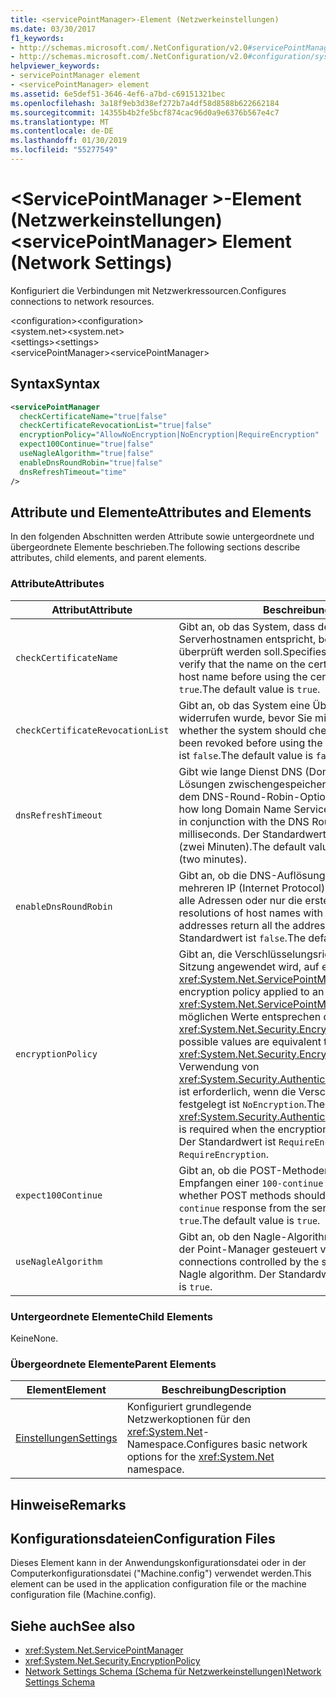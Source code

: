 ```yaml
---
title: <servicePointManager>-Element (Netzwerkeinstellungen)
ms.date: 03/30/2017
f1_keywords:
- http://schemas.microsoft.com/.NetConfiguration/v2.0#servicePointManager
- http://schemas.microsoft.com/.NetConfiguration/v2.0#configuration/system.net/settings/servicePointManager
helpviewer_keywords:
- servicePointManager element
- <servicePointManager> element
ms.assetid: 6e5def51-3646-4ef6-a7bd-c69151321bec
ms.openlocfilehash: 3a18f9eb3d38ef272b7a4df58d8588b622662184
ms.sourcegitcommit: 14355b4b2fe5bcf874cac96d0a9e6376b567e4c7
ms.translationtype: MT
ms.contentlocale: de-DE
ms.lasthandoff: 01/30/2019
ms.locfileid: "55277549"
---
```

# <a name="servicepointmanager-element-network-settings"></a><span data-ttu-id="a6679-102">\<ServicePointManager >-Element (Netzwerkeinstellungen)</span><span class="sxs-lookup"><span data-stu-id="a6679-102">\<servicePointManager> Element (Network Settings)</span></span>
<span data-ttu-id="a6679-103">Konfiguriert die Verbindungen mit Netzwerkressourcen.</span><span class="sxs-lookup"><span data-stu-id="a6679-103">Configures connections to network resources.</span></span>  
  
 <span data-ttu-id="a6679-104">\<configuration></span><span class="sxs-lookup"><span data-stu-id="a6679-104">\<configuration></span></span>  
<span data-ttu-id="a6679-105">\<system.net></span><span class="sxs-lookup"><span data-stu-id="a6679-105">\<system.net></span></span>  
<span data-ttu-id="a6679-106">\<settings></span><span class="sxs-lookup"><span data-stu-id="a6679-106">\<settings></span></span>  
<span data-ttu-id="a6679-107">\<servicePointManager></span><span class="sxs-lookup"><span data-stu-id="a6679-107">\<servicePointManager></span></span>  
  
## <a name="syntax"></a><span data-ttu-id="a6679-108">Syntax</span><span class="sxs-lookup"><span data-stu-id="a6679-108">Syntax</span></span>  
  
```xml  
<servicePointManager  
  checkCertificateName="true|false"  
  checkCertificateRevocationList="true|false"  
  encryptionPolicy="AllowNoEncryption|NoEncryption|RequireEncryption"  
  expect100Continue="true|false"  
  useNagleAlgorithm="true|false"  
  enableDnsRoundRobin="true|false"  
  dnsRefreshTimeout="time"  
/>  
```  
  
## <a name="attributes-and-elements"></a><span data-ttu-id="a6679-109">Attribute und Elemente</span><span class="sxs-lookup"><span data-stu-id="a6679-109">Attributes and Elements</span></span>  
 <span data-ttu-id="a6679-110">In den folgenden Abschnitten werden Attribute sowie untergeordnete und übergeordnete Elemente beschrieben.</span><span class="sxs-lookup"><span data-stu-id="a6679-110">The following sections describe attributes, child elements, and parent elements.</span></span>  
  
### <a name="attributes"></a><span data-ttu-id="a6679-111">Attribute</span><span class="sxs-lookup"><span data-stu-id="a6679-111">Attributes</span></span>  
  
|<span data-ttu-id="a6679-112">**Attribut**</span><span class="sxs-lookup"><span data-stu-id="a6679-112">**Attribute**</span></span>|<span data-ttu-id="a6679-113">**Beschreibung**</span><span class="sxs-lookup"><span data-stu-id="a6679-113">**Description**</span></span>|  
|-------------------|---------------------|  
|`checkCertificateName`|<span data-ttu-id="a6679-114">Gibt an, ob das System, dass der Name des Zertifikats den Serverhostnamen entspricht, bevor Sie mithilfe des Zertifikats überprüft werden soll.</span><span class="sxs-lookup"><span data-stu-id="a6679-114">Specifies whether the system should verify that the name on the certificate matches the server host name before using the certificate.</span></span> <span data-ttu-id="a6679-115">Der Standardwert ist `true`.</span><span class="sxs-lookup"><span data-stu-id="a6679-115">The default value is `true`.</span></span>|  
|`checkCertificateRevocationList`|<span data-ttu-id="a6679-116">Gibt an, ob das System eine Überprüfung, ob das Zertifikat widerrufen wurde, bevor Sie mit dem Zertifikat.</span><span class="sxs-lookup"><span data-stu-id="a6679-116">Specifies whether the system should check whether the certificate has been revoked before using the certificate.</span></span> <span data-ttu-id="a6679-117">Der Standardwert ist `false`.</span><span class="sxs-lookup"><span data-stu-id="a6679-117">The default value is `false`.</span></span>|  
|`dnsRefreshTimeout`|<span data-ttu-id="a6679-118">Gibt wie lange Dienst DNS (Domain Name), dass Sie Lösungen zwischengespeichert werden in Verbindung mit dem DNS-Round-Robin-Option in Millisekunden an.</span><span class="sxs-lookup"><span data-stu-id="a6679-118">Specifies how long Domain Name Service (DNS) resolutions are cached in conjunction with the DNS Round Robin option, in milliseconds.</span></span> <span data-ttu-id="a6679-119">Der Standardwert ist 120.000 Millisekunden (zwei Minuten).</span><span class="sxs-lookup"><span data-stu-id="a6679-119">The default value is 120,000 milliseconds (two minutes).</span></span>|  
|`enableDnsRoundRobin`|<span data-ttu-id="a6679-120">Gibt an, ob die DNS-Auflösungen des Hosts Namen mit mehreren IP (Internet Protocol)-Adressen zurückgegeben, alle Adressen oder nur die erste.</span><span class="sxs-lookup"><span data-stu-id="a6679-120">Specifies whether DNS resolutions of host names with multiple Internet Protocol (IP) addresses return all the addresses, or just the first one.</span></span> <span data-ttu-id="a6679-121">Der Standardwert ist `false`.</span><span class="sxs-lookup"><span data-stu-id="a6679-121">The default value is `false`.</span></span>|  
|`encryptionPolicy`|<span data-ttu-id="a6679-122">Gibt an, die Verschlüsselungsrichtlinie auf eine SSL/TLS-Sitzung angewendet wird, auf eine <xref:System.Net.ServicePointManager> Instanz.</span><span class="sxs-lookup"><span data-stu-id="a6679-122">Specifies the encryption policy applied to an SSL/TLS session on a <xref:System.Net.ServicePointManager> instance.</span></span> <span data-ttu-id="a6679-123">Die möglichen Werte entsprechen den Werten für die <xref:System.Net.Security.EncryptionPolicy> Enumeration.</span><span class="sxs-lookup"><span data-stu-id="a6679-123">The possible values are equivalent to the values for the <xref:System.Net.Security.EncryptionPolicy> enumeration.</span></span> <span data-ttu-id="a6679-124">Die Verwendung von <xref:System.Security.Authentication.CipherAlgorithmType.Null> ist erforderlich, wenn die Verschlüsselungsrichtlinie, um festgelegt ist `NoEncryption`.</span><span class="sxs-lookup"><span data-stu-id="a6679-124">The use of <xref:System.Security.Authentication.CipherAlgorithmType.Null> is required when the encryption policy is set to `NoEncryption`.</span></span> <span data-ttu-id="a6679-125">Der Standardwert ist `RequireEncryption`.</span><span class="sxs-lookup"><span data-stu-id="a6679-125">The default value is `RequireEncryption`.</span></span>|  
|`expect100Continue`|<span data-ttu-id="a6679-126">Gibt an, ob die POST-Methoden erwarten soll zum Empfangen einer `100-continue` Antwort vom Server.</span><span class="sxs-lookup"><span data-stu-id="a6679-126">Specifies whether POST methods should expect to receive a `100-continue` response from the server.</span></span> <span data-ttu-id="a6679-127">Der Standardwert ist `true`.</span><span class="sxs-lookup"><span data-stu-id="a6679-127">The default value is `true`.</span></span>|  
|`useNagleAlgorithm`|<span data-ttu-id="a6679-128">Gibt an, ob den Nagle-Algorithmus, Verbindungen, die von der Point-Manager gesteuert verwenden.</span><span class="sxs-lookup"><span data-stu-id="a6679-128">Specifies whether connections controlled by the service point manager use the Nagle algorithm.</span></span> <span data-ttu-id="a6679-129">Der Standardwert ist `true`.</span><span class="sxs-lookup"><span data-stu-id="a6679-129">The default value is `true`.</span></span>|  
  
### <a name="child-elements"></a><span data-ttu-id="a6679-130">Untergeordnete Elemente</span><span class="sxs-lookup"><span data-stu-id="a6679-130">Child Elements</span></span>  
 <span data-ttu-id="a6679-131">Keine</span><span class="sxs-lookup"><span data-stu-id="a6679-131">None.</span></span>  
  
### <a name="parent-elements"></a><span data-ttu-id="a6679-132">Übergeordnete Elemente</span><span class="sxs-lookup"><span data-stu-id="a6679-132">Parent Elements</span></span>  
  
|<span data-ttu-id="a6679-133">**Element**</span><span class="sxs-lookup"><span data-stu-id="a6679-133">**Element**</span></span>|<span data-ttu-id="a6679-134">**Beschreibung**</span><span class="sxs-lookup"><span data-stu-id="a6679-134">**Description**</span></span>|  
|-----------------|---------------------|  
|[<span data-ttu-id="a6679-135">Einstellungen</span><span class="sxs-lookup"><span data-stu-id="a6679-135">Settings</span></span>](../../../../../docs/framework/configure-apps/file-schema/network/settings-element-network-settings.md)|<span data-ttu-id="a6679-136">Konfiguriert grundlegende Netzwerkoptionen für den <xref:System.Net>-Namespace.</span><span class="sxs-lookup"><span data-stu-id="a6679-136">Configures basic network options for the <xref:System.Net> namespace.</span></span>|  
  
## <a name="remarks"></a><span data-ttu-id="a6679-137">Hinweise</span><span class="sxs-lookup"><span data-stu-id="a6679-137">Remarks</span></span>  
  
## <a name="configuration-files"></a><span data-ttu-id="a6679-138">Konfigurationsdateien</span><span class="sxs-lookup"><span data-stu-id="a6679-138">Configuration Files</span></span>  
 <span data-ttu-id="a6679-139">Dieses Element kann in der Anwendungskonfigurationsdatei oder in der Computerkonfigurationsdatei ("Machine.config") verwendet werden.</span><span class="sxs-lookup"><span data-stu-id="a6679-139">This element can be used in the application configuration file or the machine configuration file (Machine.config).</span></span>  
  
## <a name="see-also"></a><span data-ttu-id="a6679-140">Siehe auch</span><span class="sxs-lookup"><span data-stu-id="a6679-140">See also</span></span>
- <xref:System.Net.ServicePointManager>
- <xref:System.Net.Security.EncryptionPolicy>
- [<span data-ttu-id="a6679-141">Network Settings Schema (Schema für Netzwerkeinstellungen)</span><span class="sxs-lookup"><span data-stu-id="a6679-141">Network Settings Schema</span></span>](../../../../../docs/framework/configure-apps/file-schema/network/index.md)

